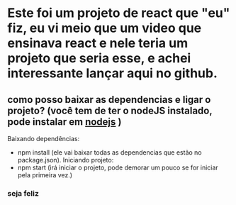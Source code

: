 # Este foi um projeto de react que "eu" fiz, eu vi meio que um video que ensinava react e nele teria um projeto que seria esse, e achei interessante lançar aqui no github.

## como posso baixar as dependencias e ligar o projeto? (você tem de ter o nodeJS instalado, pode instalar em [nodejs](https://nodejs.org) )

Baixando dependências:
- npm install (ele vai baixar todas as dependencias que estão no package.json).
Iniciando projeto: 
- npm start (irá iniciar o projeto, pode demorar um pouco se for iniciar pela primeira vez.)

### seja feliz